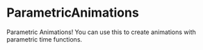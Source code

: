 ParametricAnimations
==============================

Parametric Animations! You can use this to create animations with parametric time functions.
